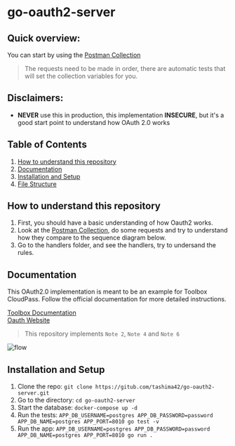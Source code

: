 # go-oauth2-server

## Quick overview:
You can start by using the [Postman Collection](https://www.postman.com/qrestoque/workspace/pedro-tashima-s-public-workspace/collection/13233153-c52c7618-7e33-48ab-b855-f0b54e27134e?action=share&creator=13233153)    
> The requests need to be made in order, there are automatic tests that will set the collection variables for you.

## Disclaimers: 
* **NEVER** use this in production, this implementation **INSECURE**, but it's a good start point to understand how OAuth 2.0 works

## Table of Contents

1. [How to understand this repository](#how-to-understand-this-repository)
1. [Documentation](#documentation)
1. [Installation and Setup](#installation-and-setup)
1. [File Structure](#file-structure)

## How to understand this repository
1. First, you should have a basic understanding of how Oauth2 works.
1. Look at the [Postman Collection](https://www.postman.com/qrestoque/workspace/pedro-tashima-s-public-workspace/collection/13233153-c52c7618-7e33-48ab-b855-f0b54e27134e?action=share&creator=13233153), do some requests and try to understand how they compare to the sequence diagram below.
1. Go to the handlers folder, and see the handlers, try to undersand the rules.

## Documentation

This OAuth2.0 implementation is meant to be an example for Toolbox CloudPass. Follow the official documentation for more detailed instructions.    

[Toolbox Documentation](https://toolboxdigital.atlassian.net/wiki/spaces/DDP/pages/72293671/CloudPass+Integration+Guide+method+OAuth+2.0+Protocol)    
[Oauth Website](http://oauth.com)

> This repository implements `Note 2`, `Note 4` and `Note 6`    

![flow](https://toolboxdigital.atlassian.net/wiki/download/thumbnails/72293671/Flujo%20de%20autenticaci%C3%B3n%20Oauth2.jpg?version=1&modificationDate=1569931404030&cacheVersion=1&api=v2&width=1108&height=1921)

## Installation and Setup

1. Clone the repo: `git clone https://gitub.com/tashima42/go-oauth2-server.git`
1. Go to the directory: `cd go-oauth2-server`
1. Start the database: `docker-compose up -d`
1. Run the tests: `APP_DB_USERNAME=postgres APP_DB_PASSWORD=password APP_DB_NAME=postgres APP_PORT=8010 go test -v`
1. Run the app: `APP_DB_USERNAME=postgres APP_DB_PASSWORD=password APP_DB_NAME=postgres APP_PORT=8010 go run .`
